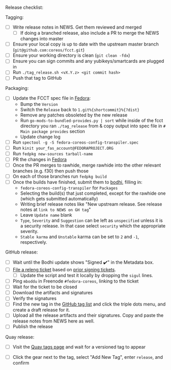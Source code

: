 Release checklist:

Tagging:
 - [ ] Write release notes in NEWS. Get them reviewed and merged
     - [ ] If doing a branched release, also include a PR to merge the NEWS changes into master
 - [ ] Ensure your local copy is up to date with the upstream master branch (`git@github.com:coreos/fcct.git`)
 - [ ] Ensure your working directory is clean (`git clean -fdx`)
 - [ ] Ensure you can sign commits and any yubikeys/smartcards are plugged in
 - [ ] Run `./tag_release.sh <vX.Y.z> <git commit hash>`
 - [ ] Push that tag to GitHub

Packaging:
 - [ ] Update the FCCT spec file in [Fedora](https://src.fedoraproject.org/rpms/fedora-coreos-config-transpiler):
   - Bump the `Version`
   - Switch the `Release` back to `1.git%{shortcommit}%{?dist}`
   - Remove any patches obsoleted by the new release
   - Run `go-mods-to-bundled-provides.py | sort` while inside of the fcct directory you ran `./tag_release` from & copy output into spec file in `# Main package provides` section
   - Update change log
 - [ ] Run `spectool -g -S fedora-coreos-config-transpiler.spec`
 - [ ] Run `kinit your_fas_account@FEDORAPROJECT.ORG`
 - [ ] Run `fedpkg new-sources tarball-name`
 - [ ] PR the changes in [Fedora](https://src.fedoraproject.org/rpms/fedora-coreos-config-transpiler)
 - [ ] Once the PR merges to rawhide, merge rawhide into the other relevant branches (e.g. f30) then push those
 - [ ] On each of those branches run `fedpkg build`
 - [ ] Once the builds have finished, submit them to [bodhi](https://bodhi.fedoraproject.org/updates/new), filling in:
   - `fedora-coreos-config-transpiler` for `Packages`
   - Selecting the build(s) that just completed, except for the rawhide one (which gets submitted automatically)
   - Writing brief release notes like "New upstream release. See release notes at `link to NEWS on GH tag`"
   - Leave `Update name` blank
   - `Type`, `Severity` and `Suggestion` can be left as `unspecified` unless it is a security release. In that case select `security` which the appropriate severity.
   - `Stable karma` and `Unstable` karma can be set to `2` and `-1`, respectively.

GitHub release:
 - [ ] Wait until the Bodhi update shows "Signed :heavy_check_mark:" in the Metadata box.
 - [ ] [File a releng ticket](https://pagure.io/releng/new_issue) based on [prior signing tickets](https://pagure.io/releng/issue/9489).
   - [ ] Update the script and test it locally by dropping the `sigul` lines.
 - [ ] Ping `mboddu` in Freenode `#fedora-coreos`, linking to the ticket
 - [ ] Wait for the ticket to be closed
 - [ ] Download the artifacts and signatures
 - [ ] Verify the signatures
 - [ ] Find the new tag in the [GitHub tag list](https://github.com/coreos/fcct/tags) and click the triple dots menu, and create a draft release for it.
 - [ ] Upload all the release artifacts and their signatures. Copy and paste the release notes from NEWS here as well.
 - [ ] Publish the release

Quay release:
 - [ ] Visit the [Quay tags page](https://quay.io/repository/coreos/fcct?tab=tags) and wait for a versioned tag to appear
 - [ ] Click the gear next to the tag, select "Add New Tag", enter `release`, and confirm

